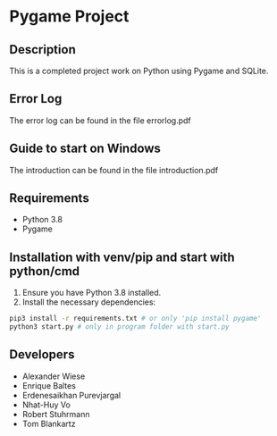 # Pygame Project

## Description

This is a completed project work on Python using Pygame and SQLite.

## Error Log

The error log can be found in the file errorlog.pdf

## Guide to start on Windows

The introduction can be found in the file introduction.pdf

## Requirements

- Python 3.8
- Pygame

## Installation with venv/pip and start with python/cmd

1. Ensure you have Python 3.8 installed.
2. Install the necessary dependencies:

```bash
pip3 install -r requirements.txt # or only 'pip install pygame'
python3 start.py # only in program folder with start.py
```

## Developers
- Alexander Wiese
- Enrique Baltes
- Erdenesaikhan Purevjargal
- Nhat-Huy Vo
- Robert Stuhrmann
- Tom Blankartz
